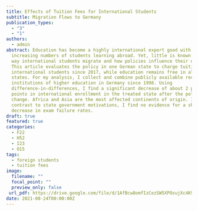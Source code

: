 ```yaml
---
title: Effects of Tuition Fees for International Students
subtitle: Migration Flows to Germany
publication_types:
  - "3"
  - "1"
authors:
  - admin
abstract: Education has become a highly international export good with
  increasing numbers of students learning abroad. Yet, little is known about the
  way international students migrate and how policies influence their decision.
  This article evaluates the policy in one German state to charge tuition from
  international students since 2017, while education remains free in all other
  states. For my analysis, I collect and combine publicly available records for
  institutions of higher education in Germany since 1998. Using
  difference-in-differences, I find a significant decrease of about 2 percentage
  points in international enrollment in the treated state after the policy
  change. Africa and Asia are the most affected continents of origin. In
  contrast to state government motivations, I find no evidence for a short-term
  decrease in exam failure rates.
draft: true
featured: true
categories:
  - F22
  - H52
  - I23
  - O15
tags:
  - foreign students
  - tuition fees
image:
  filename: ""
  focal_point: ""
  preview_only: false
 url_pdf: https://drive.google.com/file/d/1AfBcw8omfIzCezSW5XPOsujXc4K9CFIl/view?usp=sharing
date: 2021-08-24T00:00:00Z
---
```

